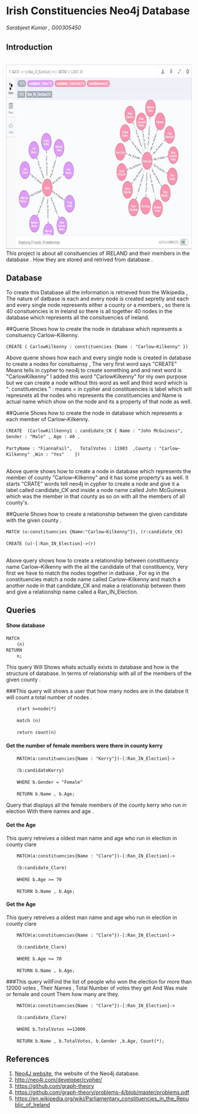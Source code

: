 # Irish Constituencies Neo4j Database
###### Sarabjeet Kumar , G00305450

## Introduction
<br>
	<img height = 500 src ="https://github.com/sarbjeetkumar/project-template/blob/master/neo4j.JPG"/>
<br>
This project is about all consituencies of IRELAND and their members in the database . How they are stored and retrived from database .

## Database

To create this Database all the information is retrieved from the Wikipedia , The nature of datbase is each and every node is created sepretly and each and every single node represents either a county or a members , so there is 40 consituencies is in Ireland so there is all together 40 nodes in the database which represents all the consituencies of ireland.
 
##Querie Shows how to create the node in database which represents a consituency Carlow–Kilkenny.

``` cypher 
CREATE ( CarlowKilkenny : constituencies {Name : "Carlow–Kilkenny" })

```
Above querie shows how each and every single node is created in database to create a nodes for consituensy , The very first word says "CREATE" Means tells in cypher to neo4j to create something and and next word is "CarlowKilkenny" I added this word "CarlowKilkenny" for my own purpose but we can create a node without this word as well and third word which is ": constituencies " : means = in cypher and constituencies is label which will represnets all the nodes who represents the constituencies and Name is actual name which show on the node and its a property of that node as well.

##Querie Shows how to create the node in database which represents a each member of Carlow–Kilkenny.

``` 
CREATE 	(CarlowKillkenny1 : candidate_CK { Name : "John McGuiness", Gender : "Male" , Age : 40 , 

PartyName : "FiannaFail",	TotalVotes : 11903	,County : "Carlow–Kilkenny"	,Win : "Yes"	})


```
Above querie shows how to create a node in database which represents the member of county "Carlow–Kilkenny" and it has some property's as well. It starts "CRATE" words tell neo4j in cypher to create a node and give it a label called candidate_CK and inside a node name called John McGuiness which was the member in that county as so on with all the members of all county's.


##Querie Shows how to create a relationship between the given candidate with the given county .

```
MATCH (u:constituencies {Name:"Carlow–Kilkenny"}), (r:candidate_CK) 

CREATE (u)-[:Ran_IN_Election]->(r)


```

Above query shows how to create a relationship between constituency name Carlow–Kilkenny with the all the candidate of that constituency, Very first we have to match the nodes together in datbase , For eg in the constituencies match a node name called Carlow–Kilkenny and match a another node in that candidate_CK and make a relationship between them and give a relationship name called a Ran_IN_Election.


## Queries


#### Show database

 
```cypher
MATCH
	(n)
RETURN
	n;
```
This query Will Shows whats actually exixts in database and how is the structure of database. In terms of relationship with all of the members of the given county .




###This query will shows a user that how many nodes are in the databse It will count a total number of nodes .

```
	start n=node(*)
	
	match (n)
	
	return count(n)
```
#### Get the number of female members were there in county kerry 

```cypher
	MATCH(a:constituencies{Name : "Kerry"})-[:Ran_IN_Election]-> 
	
	(b:candidateKerry)
	
	WHERE b.Gender = "Female"
	
	RETURN b.Name , b.Age;
```

Query that displays all the female members of the county kerry who run in election With there names and age .



#### Get the Age 
This query retreives  a oldest man name and age who run in election in county clare 
```cypher
	MATCH(a:constituencies{Name : "Clare"})-[:Ran_IN_Election]-> 
	
	(b:candidate_Clare)
	
	WHERE b.Age >= 70
	
	RETURN b.Name , b.Age;
```


#### Get the Age 
This query retreives  a oldest man name and age who run in election in county clare 
```cypher
	MATCH(a:constituencies{Name : "Clare"})-[:Ran_IN_Election]-> 
	
	(b:candidate_Clare)
	
	WHERE b.Age >= 70
	
	RETURN b.Name , b.Age;
```


###This query willFind the list of people who won the election for more than 12000 votes , Their Names , Total Number of votes they get And Was male or female and count Them how many are they.

```
	MATCH(a:constituencies{Name : "Clare"})-[:Ran_IN_Election]-> 
	
	(b:candidate_Clare)
	
	WHERE b.TotalVotes >=12000
	
	RETURN b.Name , b.TotalVotes, b.Gender ,b.Age, Count(*);

```


## References
1. [Neo4J website](http://neo4j.com/), the website of the Neo4j database.
2. http://neo4j.com/developer/cypher/
3. https://github.com/graph-theory
4. https://github.com/graph-theory/problems-4/blob/master/problems.pdf
5. https://en.wikipedia.org/wiki/Parliamentary_constituencies_in_the_Republic_of_Ireland

